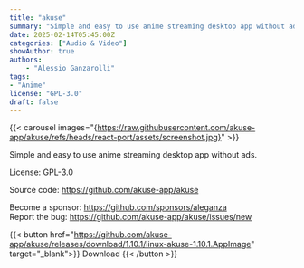```yaml
---
title: "akuse"
summary: "Simple and easy to use anime streaming desktop app without ads."
date: 2025-02-14T05:45:00Z
categories: ["Audio & Video"]
showAuthor: true
authors: 
    - "Alessio Ganzarolli"
tags: 
- "Anime"
license: "GPL-3.0"
draft: false
---
```


{{< carousel images="{https://raw.githubusercontent.com/akuse-app/akuse/refs/heads/react-port/assets/screenshot.jpg}" >}}

Simple and easy to use anime streaming desktop app without ads.

License: GPL-3.0

Source code: <https://github.com/akuse-app/akuse>

Become a sponsor: <https://github.com/sponsors/aleganza>  
Report the bug: <https://github.com/akuse-app/akuse/issues/new>  

{{< button href="https://github.com/akuse-app/akuse/releases/download/1.10.1/linux-akuse-1.10.1.AppImage" target="_blank">}}
Download
{{< /button >}}